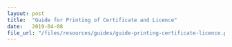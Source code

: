```yaml
---
layout: post
title:  "Guide for Printing of Certificate and Licence"
date:   2019-04-08
file_url: "/files/resources/guides/guide-printing-certificate-licence.pdf"
---
```

